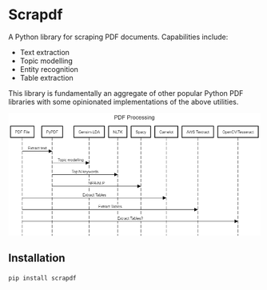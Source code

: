 # Scrapdf

A Python library for scraping PDF documents. Capabilities include:

- Text extraction
- Topic modelling
- Entity recognition
- Table extraction

This library is fundamentally an aggregate of other popular Python PDF libraries with some opinionated implementations of the above utilities.

![PDF file sequence diagram](docs/pdf_processing.png)

## Installation

`pip install scrapdf`
